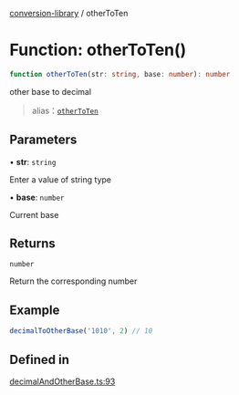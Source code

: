 [conversion-library](../globals.md) / otherToTen

# Function: otherToTen()

```ts
function otherToTen(str: string, base: number): number
```

other base to decimal

> alias：[`otherToTen`](otherToTen)

## Parameters

• **str**: `string`

Enter a value of string type

• **base**: `number`

Current base

## Returns

`number`

Return the corresponding number

## Example

```ts
decimalToOtherBase('1010', 2) // 10
```

## Defined in

[decimalAndOtherBase.ts:93](https://github.com/fxss5201/conversion-library/blob/36b7f6e03c331c9a7b909e428a7e604c93f92f63/lib/decimal-conversion/decimalAndOtherBase.ts#L93)
